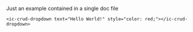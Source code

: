 Just an example contained in a single doc file

    <ic-crud-dropdown text="Hello World!" style="color: red;"></ic-crud-dropdown>
